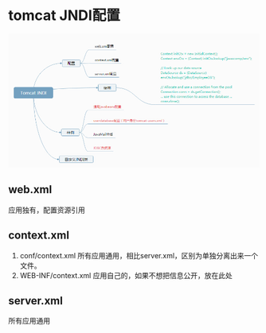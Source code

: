 # tomcat JNDI配置

![](./images/JNDITomcatConfig.jpg)


web.xml
---------
应用独有，配置资源引用

context.xml
-----------
1. conf/context.xml 所有应用通用，相比server.xml，区别为单独分离出来一个文件。<br>
2. WEB-INF/context.xml 应用自己的，如果不想把信息公开，放在此处

server.xml
---------
所有应用通用
